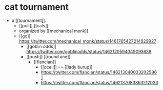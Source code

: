 # cat tournament

- a [[tournament]].
  - [[pull]] [[cats]]
  - organized by [[mechanical monk]]
  - [[go]] https://twitter.com/mechanical_monk/status/1461765427214929927
    - [[goblin odds]] https://twitter.com/goblinodds/status/1462120594049093638
    - [[push]] [[round one]]
      - [[flancian]] 
        - [[ocell]] == [[lady burup]]
        - https://twitter.com/flancian/status/1462130400332025861
        - https://twitter.com/flancian/status/1462137083863212033


